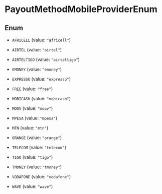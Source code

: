 

# PayoutMethodMobileProviderEnum

## Enum


* `AFRICELL` (value: `"africell"`)

* `AIRTEL` (value: `"airtel"`)

* `AIRTELTIGO` (value: `"airteltigo"`)

* `EMONEY` (value: `"emoney"`)

* `EXPRESSO` (value: `"expresso"`)

* `FREE` (value: `"free"`)

* `MOBICASH` (value: `"mobicash"`)

* `MOOV` (value: `"moov"`)

* `MPESA` (value: `"mpesa"`)

* `MTN` (value: `"mtn"`)

* `ORANGE` (value: `"orange"`)

* `TELECOM` (value: `"telecom"`)

* `TIGO` (value: `"tigo"`)

* `TMONEY` (value: `"tmoney"`)

* `VODAFONE` (value: `"vodafone"`)

* `WAVE` (value: `"wave"`)



